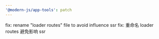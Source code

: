 ```yaml
---
'@modern-js/app-tools': patch
---
```


fix: rename "loader routes" file to avoid influence ssr
fix: 重命名 loader routes 避免影响 ssr
